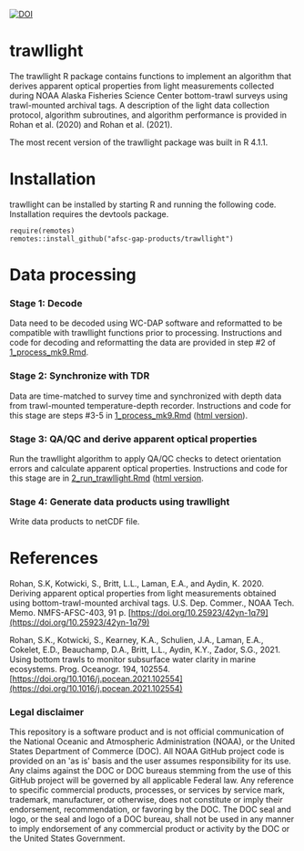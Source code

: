 [![DOI](https://zenodo.org/badge/DOI/10.5281/zenodo.3688864.svg)](https://doi.org/10.5281/zenodo.3688864)

# trawllight
The trawllight R package contains functions to implement an algorithm that derives apparent optical properties from light measurements collected during NOAA Alaska Fisheries Science Center bottom-trawl surveys using trawl-mounted archival tags. A description of the light data collection protocol, algorithm subroutines, and algorithm performance is provided in Rohan et al. (2020) and Rohan et al. (2021).

The most recent version of the trawllight package was built in R 4.1.1.

# Installation

trawllight can be installed by starting R and running the following code. Installation requires the devtools package.

```
require(remotes)
remotes::install_github("afsc-gap-products/trawllight")
```

# Data processing

### Stage 1: Decode

Data need to be decoded using WC-DAP software and reformatted to be compatible with trawllight functions prior to processing. Instructions and code for decoding and reformatting the data are provided in step #2 of [1_process_mk9.Rmd](/1_process_mk9.Rmd).

### Stage 2: Synchronize with TDR

Data are time-matched to survey time and synchronized with depth data from trawl-mounted temperature-depth recorder. Instructions and code for this stage are steps #3-5 in [1_process_mk9.Rmd](/1_process_mk9.Rmd) ([html version](/process_mk9.html)).

### Stage 3: QA/QC and derive apparent optical properties

Run the trawllight algorithm to apply QA/QC checks to detect orientation errors and calculate apparent optical properties. Instructions and code for this stage are in [2_run_trawllight.Rmd](/2_run_trawllight.Rmd) ([html version](/2_run_trawllight.html).

### Stage 4: Generate data products using trawllight

Write data products to netCDF file.

# References
Rohan, S.K, Kotwicki, S., Britt, L.L., Laman, E.A., and Aydin, K. 2020. Deriving apparent optical properties from light measurements obtained using bottom-trawl-mounted archival tags. U.S. Dep. Commer., NOAA Tech. Memo. NMFS-AFSC-403, 91 p. [https://doi.org/10.25923/42yn-1q79](https://doi.org/10.25923/42yn-1q79)

Rohan, S.K., Kotwicki, S., Kearney, K.A., Schulien, J.A., Laman, E.A., Cokelet, E.D., Beauchamp, D.A., Britt, L.L., Aydin, K.Y., Zador, S.G., 2021. Using bottom trawls to monitor subsurface water clarity in marine ecosystems. Prog. Oceanogr. 194, 102554. [https://doi.org/10.1016/j.pocean.2021.102554](https://doi.org/10.1016/j.pocean.2021.102554)

### Legal disclaimer

This repository is a software product and is not official communication of the National Oceanic and Atmospheric Administration (NOAA), or the United States Department of Commerce (DOC). All NOAA GitHub project code is provided on an 'as is' basis and the user assumes responsibility for its use. Any claims against the DOC or DOC bureaus stemming from the use of this GitHub project will be governed by all applicable Federal law. Any reference to specific commercial products, processes, or services by service mark, trademark, manufacturer, or otherwise, does not constitute or imply their endorsement, recommendation, or favoring by the DOC. The DOC seal and logo, or the seal and logo of a DOC bureau, shall not be used in any manner to imply endorsement of any commercial product or activity by the DOC or the United States Government.
